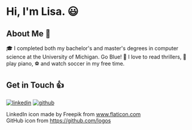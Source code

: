 # Hi, I'm Lisa. :smiley:

## About Me :woman:
🎓 I completed both my bachelor's and master's degrees in computer science at the University of Michigan. Go Blue!
📖 I love to read thrillers,
🎹 play piano, 
⚽ and watch soccer in my free time.

## Get in Touch :thumbsup:
[![linkedin](https://user-images.githubusercontent.com/39270614/89308967-dcdddd00-d640-11ea-9fb5-22fca46d608a.png)][1] 
[![github](https://user-images.githubusercontent.com/39270614/89455456-5b657800-d730-11ea-8d05-4721b673d913.png)][2]  

LinkedIn icon made by Freepik from www.flaticon.com   
GitHub icon from https://github.com/logos

[1]: https://www.linkedin.com/in/juyoungkim-lisa/
[2]: https://github.com/kimjuyounglisa
